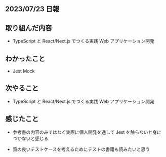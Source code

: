 ## 2023/07/23 日報

## 取り組んだ内容

- TypeScript と React/Next.js でつくる実践 Web アプリケーション開発

## わかったこと

- Jest Mock

## 次やること

- TypeScript と React/Next.js でつくる実践 Web アプリケーション開発

## 感じたこと

- 参考書の内容のみではなく実際に個人開発を通して Jest を触らないと身につかないと感じる

- 質の良いテストケースを考えるためにテストの書籍も読みたいと思う
